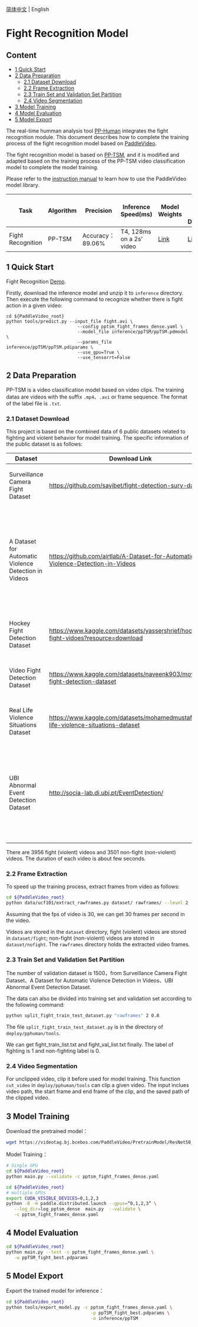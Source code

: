 [简体中文](fight_recognition.md) | English

# Fight Recognition Model

## Content
- [1 Quick Start](#quick-start)
- [2 Data Preparation](#data-preparation)
    - [2.1 Dataset Download](#dataset-download)
    - [2.2 Frame Extraction](#frame-extraction)
    - [2.3 Train Set and Validation Set Partition](#trainset-and-validationset-partition)
    - [2.4 Video Segmentation](#video-segmentation)
- [3 Model Training](#model-training)
- [4 Model Evaluation](#model-evaluation)
- [5 Model Export](#model-export)


The real-time humman analysis tool [PP-Human](https://github.com/PaddlePaddle/PaddleDetection/tree/release/2.4/deploy/pphuman) integrates the fight recognition module. This document describes how to complete the training process of the fight recognition model based on [PaddleVideo](https://github.com/PaddlePaddle/PaddleVideo/).

The fight recognition model is based on [PP-TSM](https://github.com/PaddlePaddle/PaddleVideo/blob/develop/docs/zh-CN/model_zoo/recognition/pp-tsm.md), and it is modified and adapted based on the training process of the PP-TSM video classification model to complete the model training.

Please refer to the [instruction manual](https://github.com/PaddlePaddle/PaddleVideo/blob/develop/docs/zh-CN/usage.md) to learn how to use the PaddleVideo model library.

| Task | Algorithm | Precision | Inference Speed(ms) | Model Weights | Model Inference and Deployment |
| ---- | ---- | ---------- | ---- | ---- | ---------- |
|  Fight Recognition | PP-TSM | Accuracy：89.06% | T4, 128ms on a 2s' video| [Link](https://videotag.bj.bcebos.com/PaddleVideo-release2.3/ppTSM_fight.pdparams) | [Link](https://videotag.bj.bcebos.com/PaddleVideo-release2.3/ppTSM_fight.zip) |

<a name="quick-start"></a>
## 1 Quick Start

Fight Recognition [Demo](https://videotag.bj.bcebos.com/PaddleVideo-release2.3/fight_demo.mp4).

Firstly, download the inference model and unzip it to `inference` directory. Then execute the following command to recognize whether there is fight action in a given video:

```
cd ${PaddleVideo_root}
python tools/predict.py --input_file fight.avi \
                           --config pptsm_fight_frames_dense.yaml \
                           --model_file inference/ppTSM/ppTSM.pdmodel \
                           --params_file inference/ppTSM/ppTSM.pdiparams \
                           --use_gpu=True \
                           --use_tensorrt=False
```


<a name="data-preparation"></a>
## 2 Data Preparation

PP-TSM is a video classification model based on video clips. The training datas are videos with the suffix `.mp4`、`.avi`  or frame sequence. The format of the label file is `.txt`.

<a name="dataset-download"></a>
### 2.1 Dataset Download

This project is based on the combined data of 6 public datasets related to fighting and violent behavior for model training. The specific information of the public dataset is as follows:

| Dataset | Download Link | Description | Label | Number | Duration |
| ---- | ---- | ---------- | ---- | ---- | ---------- |
|  Surveillance Camera Fight Dataset| https://github.com/sayibet/fight-detection-surv-dataset | clipped videos, monitor perspective | video level | fight：150；non-fight：150 | 2s |
| A Dataset for Automatic Violence Detection in Videos | https://github.com/airtlab/A-Dataset-for-Automatic-Violence-Detection-in-Videos | clipped videos，indoor recording | video level | violence：115 scenes, 2 seats，230 in total; non-violence：60 scenes，2 seats，120 in total | few seconds |
| Hockey Fight Detection Dataset | https://www.kaggle.com/datasets/yassershrief/hockey-fight-vidoes?resource=download | clipped video，unreal scenes | video level | fight：500；non-fight：500 | 2s |
| Video Fight Detection Dataset | https://www.kaggle.com/datasets/naveenk903/movies-fight-detection-dataset | clipped video，unreal scenes | video level | fight：100；non-fight：101 | 2s |
| Real Life Violence Situations Dataset | https://www.kaggle.com/datasets/mohamedmustafa/real-life-violence-situations-dataset | clipped video，unreal scenes | video level | violence：1000；non-violence：1000 | few seconds |
| UBI Abnormal Event Detection Dataset| http://socia-lab.di.ubi.pt/EventDetection/ | unclipped videos, monitor perspective | frame level | fight：216；non-fight：784；clip the video and labeled：fight 1976，non-fight 1630 | original video duration range from few seconds to few minutes, 2s after clipping |

There are 3956 fight (violent) videos and 3501 non-fight (non-violent) videos. The duration of each video is about few seconds.

<a name="frame-extraction"></a>
### 2.2 Frame Extraction

To speed up the training process, extract frames from video as follows:

```bash
cd ${PaddleVideo_root}
python data/ucf101/extract_rawframes.py dataset/ rawframes/ --level 2 --ext mp4
```

Assuming that the fps of video is 30, we can get 30 frames per second in the video.

Videos are stored in the `dataset` directory, fight (violent) videos are stored in `dataset/fight`; non-fight (non-violent) videos are stored in `dataset/nofight`. The `rawframes` directory holds the extracted video frames.

<a name="trainset-and-validationset-partition"></a>
### 2.3 Train Set and Validation Set Partition

The number of validation dataset is 1500，from Surveillance Camera Fight Dataset、A Dataset for Automatic Violence Detection in Videos、UBI Abnormal Event Detection Dataset.

The data can also be divided into training set and validation set according to the following command:

```bash
python split_fight_train_test_dataset.py "rawframes" 2 0.8
```

The file `split_fight_train_test_dataset.py` is in the directory of `deploy/pphuman/tools`.

We can get fight_train_list.txt and fight_val_list.txt finally. The label of fighting is 1 and non-fighting label is 0.

<a name="video-segmentation"></a>
### 2.4 Video Segmentation

For unclipped video, clip it before used for model training. This function `cut_video` in `deploy/pphuman/tools` can clip a given video. The input inclues video path, the start frame and end frame of the clip, and the saved path of the clipped video.

<a name="model-training"></a>
## 3 Model Training
Download the pretrained model：
```bash
wget https://videotag.bj.bcebos.com/PaddleVideo/PretrainModel/ResNet50_vd_ssld_v2_pretrained.pdparams
```

Model Training：
```bash
# Single GPU
cd ${PaddleVideo_root}
python main.py --validate -c pptsm_fight_frames_dense.yaml
```

```bash
cd ${PaddleVideo_root}
# multiple GPUs
export CUDA_VISIBLE_DEVICES=0,1,2,3
python -B -m paddle.distributed.launch --gpus=“0,1,2,3” \
   --log_dir=log_pptsm_dense  main.py  --validate \
   -c pptsm_fight_frames_dense.yaml
```

<a name="model-evaluation"></a>
## 4 Model Evaluation

```bash
cd ${PaddleVideo_root}
python main.py --test -c pptsm_fight_frames_dense.yaml \
   -w ppTSM_fight_best.pdparams
```

<a name="model-export"></a>
## 5 Model Export

Export the trained model for inference：

```bash
cd ${PaddleVideo_root}
python tools/export_model.py -c pptsm_fight_frames_dense.yaml \
                                -p ppTSM_fight_best.pdparams \
                                -o inference/ppTSM
```
